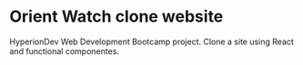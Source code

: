 # Orient Watch clone website

HyperionDev Web Development Bootcamp project. Clone a site using React and functional componentes.
